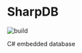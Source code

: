 ﻿# SharpDB
![build](https://github.com/dstrachan/SharpDB/workflows/.NET/badge.svg)

C# embedded database
